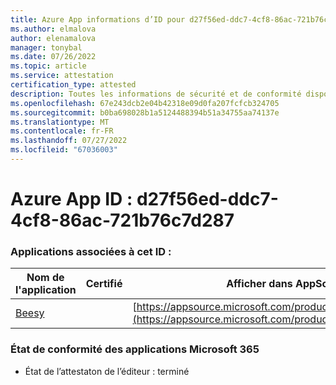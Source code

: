 ```yaml
---
title: Azure App informations d’ID pour d27f56ed-ddc7-4cf8-86ac-721b76c7d287
ms.author: elmalova
author: elenamalova
manager: tonybal
ms.date: 07/26/2022
ms.topic: article
ms.service: attestation
certification_type: attested
description: Toutes les informations de sécurité et de conformité disponibles pour d27f56ed-ddc7-4cf8-86ac-721b76c7d287.
ms.openlocfilehash: 67e243dcb2e04b42318e09d0fa207fcfcb324705
ms.sourcegitcommit: b0ba698028b1a5124488394b51a34755aa74137e
ms.translationtype: MT
ms.contentlocale: fr-FR
ms.lasthandoff: 07/27/2022
ms.locfileid: "67036003"
---
```

# <a name="azure-app-id-d27f56ed-ddc7-4cf8-86ac-721b76c7d287"></a>Azure App ID : d27f56ed-ddc7-4cf8-86ac-721b76c7d287


### <a name="apps-associated-with-this-id"></a>Applications associées à cet ID :
| **Nom de l'application** | **Certifié** | **Afficher dans AppSource** |
|--------------|---------------|-----------------------|
| [Beesy](../forward/WA200001248.md) |  | [https://appsource.microsoft.com/product/office/WA200001248](https://appsource.microsoft.com/product/office/WA200001248) |

### <a name="microsoft-365-app-compliance-status"></a>État de conformité des applications Microsoft 365
- État de l’attestaton de l’éditeur : terminé
